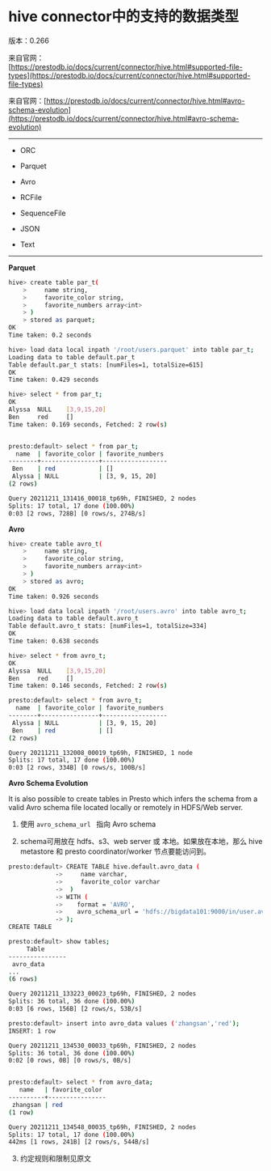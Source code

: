 # hive connector中的支持的数据类型

版本：0.266

来自官网：[https://prestodb.io/docs/current/connector/hive.html#supported-file-types](https://prestodb.io/docs/current/connector/hive.html#supported-file-types)

来自官网：[https://prestodb.io/docs/current/connector/hive.html#avro-schema-evolution](https://prestodb.io/docs/current/connector/hive.html#avro-schema-evolution)

------------------------------------------------------------

- ORC

- Parquet

- Avro

- RCFile

- SequenceFile

- JSON

- Text

--------------------------------------------------

**Parquet**

```sh
hive> create table par_t(
    >     name string,
    >     favorite_color string,
    >     favorite_numbers array<int>
    > )
    > stored as parquet;
OK
Time taken: 0.2 seconds

hive> load data local inpath '/root/users.parquet' into table par_t;
Loading data to table default.par_t
Table default.par_t stats: [numFiles=1, totalSize=615]
OK
Time taken: 0.429 seconds

hive> select * from par_t;
OK
Alyssa  NULL    [3,9,15,20]
Ben     red     []
Time taken: 0.169 seconds, Fetched: 2 row(s)


presto:default> select * from par_t;
  name  | favorite_color | favorite_numbers 
--------+----------------+------------------
 Ben    | red            | []               
 Alyssa | NULL           | [3, 9, 15, 20]   
(2 rows)

Query 20211211_131416_00018_tp69h, FINISHED, 2 nodes
Splits: 17 total, 17 done (100.00%)
0:03 [2 rows, 728B] [0 rows/s, 274B/s]
```

**Avro**

```sh
hive> create table avro_t(
    >     name string,
    >     favorite_color string,
    >     favorite_numbers array<int>
    > )
    > stored as avro;
OK
Time taken: 0.926 seconds

hive> load data local inpath '/root/users.avro' into table avro_t;
Loading data to table default.avro_t
Table default.avro_t stats: [numFiles=1, totalSize=334]
OK
Time taken: 0.638 seconds

hive> select * from avro_t;
OK
Alyssa  NULL    [3,9,15,20]
Ben     red     []
Time taken: 0.146 seconds, Fetched: 2 row(s)

presto:default> select * from avro_t;
  name  | favorite_color | favorite_numbers 
--------+----------------+------------------
 Alyssa | NULL           | [3, 9, 15, 20]   
 Ben    | red            | []               
(2 rows)

Query 20211211_132008_00019_tp69h, FINISHED, 1 node
Splits: 17 total, 17 done (100.00%)
0:03 [2 rows, 334B] [0 rows/s, 100B/s]
```

**Avro Schema Evolution**

It is also possible to create tables in Presto which infers the schema from a valid Avro schema file located locally or remotely in HDFS/Web server.

1. 使用 `avro_schema_url ` 指向 Avro schema

2. schema可用放在 hdfs、s3、web server 或 本地。如果放在本地，那么 hive metastore 和 presto coordinator/worker 节点要能访问到。

```sh
presto:default> CREATE TABLE hive.default.avro_data (
             ->     name varchar,
             ->     favorite_color varchar
             ->  )
             -> WITH (
             ->    format = 'AVRO',
             ->    avro_schema_url = 'hdfs://bigdata101:9000/in/user.avsc'
             -> );
CREATE TABLE

presto:default> show tables;
     Table      
----------------
 avro_data      
...       
(6 rows)

Query 20211211_133223_00023_tp69h, FINISHED, 2 nodes
Splits: 36 total, 36 done (100.00%)
0:03 [6 rows, 156B] [2 rows/s, 53B/s]

presto:default> insert into avro_data values ('zhangsan','red');
INSERT: 1 row

Query 20211211_134530_00033_tp69h, FINISHED, 2 nodes
Splits: 36 total, 36 done (100.00%)
0:02 [0 rows, 0B] [0 rows/s, 0B/s]


presto:default> select * from avro_data;
   name   | favorite_color 
----------+----------------
 zhangsan | red            
(1 row)

Query 20211211_134548_00035_tp69h, FINISHED, 2 nodes
Splits: 17 total, 17 done (100.00%)
442ms [1 rows, 241B] [2 rows/s, 544B/s]
```

3. 约定规则和限制见原文